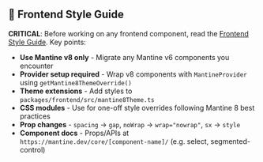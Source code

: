 ## 🎨 Frontend Style Guide

**CRITICAL**: Before working on any frontend component, read
the [Frontend Style Guide](packages/frontend/STYLE_GUIDE.md). Key points:

- **Use Mantine v8 only** - Migrate any Mantine v6 components you encounter
- **Provider setup required** - Wrap v8 components with `MantineProvider` using `getMantine8ThemeOverride()`
- **Theme extensions** - Add styles to `packages/frontend/src/mantine8Theme.ts`
- **CSS modules** - Use for one-off style overrides following Mantine 8 best practices
- **Prop changes** - `spacing` → `gap`, `noWrap` → `wrap="nowrap"`, `sx` → `style`
- **Component docs** - Props/APIs at `https://mantine.dev/core/[component-name]/` (e.g. select, segmented-control)
